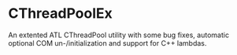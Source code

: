# CThreadPoolEx
An extented ATL CThreadPool utility with some bug fixes, automatic optional COM un-/initialization and support for C++ lambdas.
